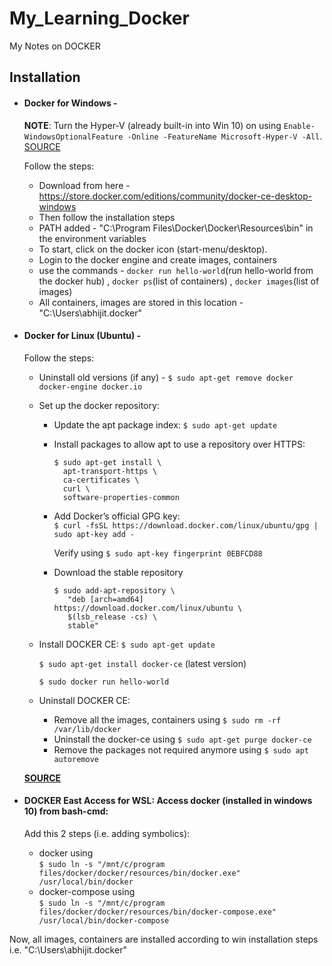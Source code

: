 # My_Learning_Docker
My Notes on DOCKER

## Installation
* #### Docker for Windows - 

  **NOTE**: Turn the Hyper-V (already built-in into Win 10) on using `Enable-WindowsOptionalFeature -Online -FeatureName Microsoft-Hyper-V -All`. [SOURCE](https://docs.microsoft.com/en-us/virtualization/hyper-v-on-windows/quick-start/enable-hyper-v)
  
  Follow the steps:
  * Download from here - https://store.docker.com/editions/community/docker-ce-desktop-windows
  * Then follow the installation steps
  * PATH added - "C:\Program Files\Docker\Docker\Resources\bin" in the environment variables
  * To start, click on the docker icon (start-menu/desktop). 
  * Login to the docker engine and create images, containers
  * use the commands - `docker run hello-world`(run hello-world from the docker hub) , `docker ps`(list of containers) , `docker images`(list of images)
  * All containers, images are stored in this location - "C:\Users\abhijit\.docker"

* #### Docker for Linux (Ubuntu) - 
  Follow the steps:
  * Uninstall old versions (if any) - `$ sudo apt-get remove docker docker-engine docker.io` 
  * Set up the docker repository:
    * Update the apt package index: `$ sudo apt-get update`
    * Install packages to allow apt to use a repository over HTTPS:
      ```
      $ sudo apt-get install \
        apt-transport-https \
        ca-certificates \
        curl \
        software-properties-common
      ```
    * Add Docker’s official GPG key:<br/>
      `$ curl -fsSL https://download.docker.com/linux/ubuntu/gpg | sudo apt-key add -`
      
      Verify using `$ sudo apt-key fingerprint 0EBFCD88`
    * Download the stable repository
      ```
      $ sudo add-apt-repository \
         "deb [arch=amd64] https://download.docker.com/linux/ubuntu \
         $(lsb_release -cs) \
         stable"
      ```
      
   * Install DOCKER CE:
      `$ sudo apt-get update`
      
      `$ sudo apt-get install docker-ce` (latest version)
      
      `$ sudo docker run hello-world`
      
   * Uninstall DOCKER CE:
      * Remove all the images, containers using `$ sudo rm -rf /var/lib/docker`
      * Uninstall the docker-ce using `$ sudo apt-get purge docker-ce`
      * Remove the packages not required anymore using `$ sudo apt autoremove`
      
  [**SOURCE**](https://docs.docker.com/install/linux/docker-ce/ubuntu/)
  
* #### DOCKER East Access for WSL: Access docker (installed in windows 10) from bash-cmd:
  Add this 2 steps (i.e. adding symbolics):
  * docker using <br/>
  `$ sudo ln -s "/mnt/c/program files/docker/docker/resources/bin/docker.exe" /usr/local/bin/docker`
  * docker-compose using <br/>
  `$ sudo ln -s "/mnt/c/program files/docker/docker/resources/bin/docker-compose.exe" /usr/local/bin/docker-compose`
  
 Now, all images, containers are installed according to win installation steps i.e. "C:\Users\abhijit\.docker"
